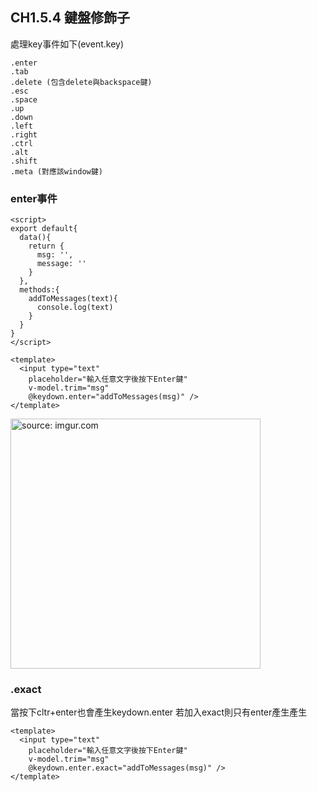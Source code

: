 ## CH1.5.4 鍵盤修飾子

處理key事件如下(event.key)

```
.enter
.tab
.delete (包含delete與backspace鍵)
.esc
.space
.up
.down
.left
.right
.ctrl
.alt
.shift
.meta (對應該window鍵)
```

### enter事件

```
<script>
export default{
  data(){
    return {
      msg: '',
      message: ''
    }
  },
  methods:{
    addToMessages(text){
      console.log(text)
    }
  }
}
</script>

<template>
  <input type="text"
    placeholder="輸入任意文字後按下Enter鍵"
    v-model.trim="msg"
    @keydown.enter="addToMessages(msg)" />
</template>
```

<a href="https://imgur.com/y3jFYrr"><img src="https://i.imgur.com/y3jFYrr.gif" title="source: imgur.com" width="400px" /></a>

### .exact

當按下cltr+enter也會產生keydown.enter
若加入exact則只有enter產生產生

```
<template>
  <input type="text"
    placeholder="輸入任意文字後按下Enter鍵"
    v-model.trim="msg"
    @keydown.enter.exact="addToMessages(msg)" />
</template>
```